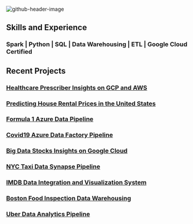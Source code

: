 
![github-header-image](https://github.com/pratik3848/pratik3848/assets/41427089/6a0694ac-1ace-41eb-9c7c-c12a5c75f097)

## Skills and Experience
### Spark | Python | SQL | Data Warehousing | ETL | Google Cloud Certified

## Recent Projects

### [Healthcare Prescriber Insights on GCP and AWS](https://github.com/pratik3848/Healthcare-Prescriber-Insights-on-GCP-and-AWS)
### [Predicting House Rental Prices in the United States](https://github.com/pratik3848/US-House-Rent-Prediction)
### [Formula 1 Azure Data Pipeline](https://github.com/pratik3848/Formula1-Azure-Data-pipeline)
### [Covid19 Azure Data Factory Pipeline](https://github.com/pratik3848/Covid19-Prediction-and-Reporting)
### [Big Data Stocks Insights on Google Cloud](https://github.com/pratik3848/Big-Data-Stock-Insights)
### [NYC Taxi Data Synapse Pipeline](https://github.com/pratik3848/NYC-Taxi-Data-Azure-Synapse-Pipeline)
### [IMDB Data Integration and Visualization System](https://github.com/pratik3848/IMDB-Data-Integration-and-Visualization-System)
### [Boston Food Inspection Data Warehousing](https://github.com/pratik3848/BOSTON-FOOD-INSPECTION-DATA-WAREHOUSING-)
### [Uber Data Analytics Pipeline](https://github.com/pratik3848/Uber-Data-Analytics-Pipeline)
